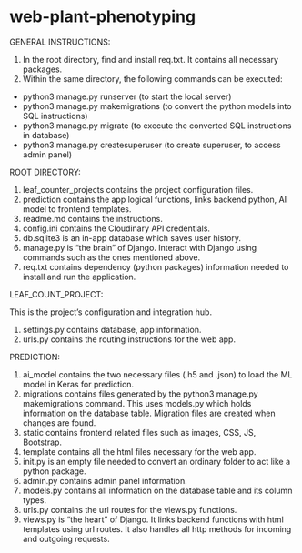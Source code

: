 # web-plant-phenotyping

GENERAL INSTRUCTIONS:

1) In the root directory, find and install req.txt. It contains all necessary packages.
2) Within the same directory, the following commands can be executed:

- python3 manage.py runserver (to start the local server)
- python3 manage.py makemigrations (to convert the python models into SQL instructions)
- python3 manage.py migrate (to execute the converted SQL instructions in database)
- python3 manage.py createsuperuser (to create superuser, to access admin panel)


ROOT DIRECTORY:

1) leaf_counter_projects contains the project configuration files.
2) prediction contains the app logical functions, links backend python, AI model to frontend templates.
3) readme.md contains the instructions.
4) config.ini contains the Cloudinary API credentials.
5) db.sqlite3 is an in-app database which saves user history.
6) manage.py is “the brain” of Django. Interact with Django using commands such as the ones mentioned above.
7) req.txt contains dependency (python packages) information needed to install and run the application.


LEAF_COUNT_PROJECT:

This is the project’s configuration and integration hub.
1) settings.py contains database, app information.
2) urls.py contains the routing instructions for the web app.

PREDICTION:

1) ai_model contains the two necessary files (.h5 and .json) to load the ML model in Keras for prediction.
2) migrations contains files generated by the python3 manage.py makemigrations command. This uses models.py which holds information on the database table. Migration files are created when changes are found.
3) static contains frontend related files such as images, CSS, JS, Bootstrap.
4) template contains all the html files necessary for the web app.
5) init.py is an empty file needed to convert an ordinary folder to act like a python package.
6) admin.py contains admin panel information.
7) models.py contains all information on the database table and its column types.
8) urls.py contains the url routes for the views.py functions.
9) views.py is “the heart” of Django. It links backend functions with html templates using url routes. It also handles all http methods for incoming and outgoing requests.
